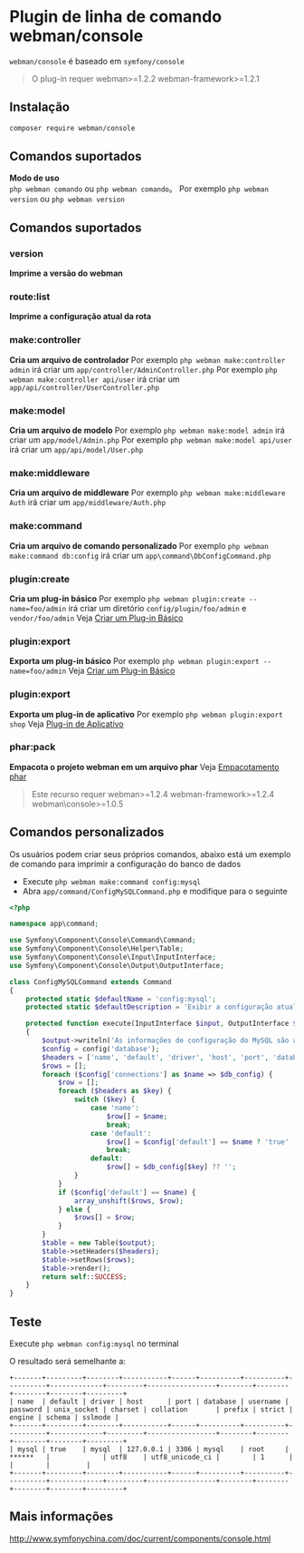 # Plugin de linha de comando webman/console

`webman/console` é baseado em `symfony/console`

> O plug-in requer webman>=1.2.2 webman-framework>=1.2.1

## Instalação
 
```sh
composer require webman/console
```

## Comandos suportados
**Modo de uso**  
`php webman comando` ou `php webman comando`。
Por exemplo `php webman version` ou `php webman version`

## Comandos suportados
### version
**Imprime a versão do webman**

### route:list
**Imprime a configuração atual da rota**

### make:controller
**Cria um arquivo de controlador** 
Por exemplo `php webman make:controller admin` irá criar um `app/controller/AdminController.php`
Por exemplo `php webman make:controller api/user` irá criar um `app/api/controller/UserController.php`

### make:model
**Cria um arquivo de modelo**
Por exemplo `php webman make:model admin` irá criar um `app/model/Admin.php`
Por exemplo `php webman make:model api/user` irá criar um `app/api/model/User.php`

### make:middleware
**Cria um arquivo de middleware**
Por exemplo `php webman make:middleware Auth` irá criar um `app/middleware/Auth.php`

### make:command
**Cria um arquivo de comando personalizado**
Por exemplo `php webman make:command db:config` irá criar um `app\command\DbConfigCommand.php`

### plugin:create
**Cria um plug-in básico**
Por exemplo `php webman plugin:create --name=foo/admin` irá criar um diretório `config/plugin/foo/admin` e `vendor/foo/admin` 
Veja [Criar um Plug-in Básico](/doc/webman/plugin/create.html)

### plugin:export
**Exporta um plug-in básico**
Por exemplo `php webman plugin:export --name=foo/admin` 
Veja [Criar um Plug-in Básico](/doc/webman/plugin/create.html)

### plugin:export
**Exporta um plug-in de aplicativo**
Por exemplo `php webman plugin:export shop`
Veja [Plug-in de Aplicativo](/doc/webman/plugin/app.html)

### phar:pack
**Empacota o projeto webman em um arquivo phar**
Veja [Empacotamento phar](/doc/webman/others/phar.html)
> Este recurso requer webman>=1.2.4 webman-framework>=1.2.4 webman\console>=1.0.5

## Comandos personalizados
Os usuários podem criar seus próprios comandos, abaixo está um exemplo de comando para imprimir a configuração do banco de dados

* Execute `php webman make:command config:mysql`
* Abra `app/command/ConfigMySQLCommand.php` e modifique para o seguinte

```php
<?php

namespace app\command;

use Symfony\Component\Console\Command\Command;
use Symfony\Component\Console\Helper\Table;
use Symfony\Component\Console\Input\InputInterface;
use Symfony\Component\Console\Output\OutputInterface;

class ConfigMySQLCommand extends Command
{
    protected static $defaultName = 'config:mysql';
    protected static $defaultDescription = 'Exibir a configuração atual do servidor MySQL';

    protected function execute(InputInterface $input, OutputInterface $output)
    {
        $output->writeln('As informações de configuração do MySQL são as seguintes:');
        $config = config('database');
        $headers = ['name', 'default', 'driver', 'host', 'port', 'database', 'username', 'password', 'unix_socket', 'charset', 'collation', 'prefix', 'strict', 'engine', 'schema', 'sslmode'];
        $rows = [];
        foreach ($config['connections'] as $name => $db_config) {
            $row = [];
            foreach ($headers as $key) {
                switch ($key) {
                    case 'name':
                        $row[] = $name;
                        break;
                    case 'default':
                        $row[] = $config['default'] == $name ? 'true' : 'false';
                        break;
                    default:
                        $row[] = $db_config[$key] ?? '';
                }
            }
            if ($config['default'] == $name) {
                array_unshift($rows, $row);
            } else {
                $rows[] = $row;
            }
        }
        $table = new Table($output);
        $table->setHeaders($headers);
        $table->setRows($rows);
        $table->render();
        return self::SUCCESS;
    }
}
```
  
## Teste

Execute `php webman config:mysql` no terminal

O resultado será semelhante a:

```
+-------+---------+--------+-----------+------+----------+----------+----------+-------------+---------+-----------------+--------+--------+--------+--------+---------+
| name  | default | driver | host      | port | database | username | password | unix_socket | charset | collation       | prefix | strict | engine | schema | sslmode |
+-------+---------+--------+-----------+------+----------+----------+----------+-------------+---------+-----------------+--------+--------+--------+--------+---------+
| mysql | true    | mysql  | 127.0.0.1 | 3306 | mysql    | root     | ******   |             | utf8    | utf8_unicode_ci |        | 1      |        |        |         |
+-------+---------+--------+-----------+------+----------+----------+----------+-------------+---------+-----------------+--------+--------+--------+--------+---------+
```

## Mais informações
http://www.symfonychina.com/doc/current/components/console.html
